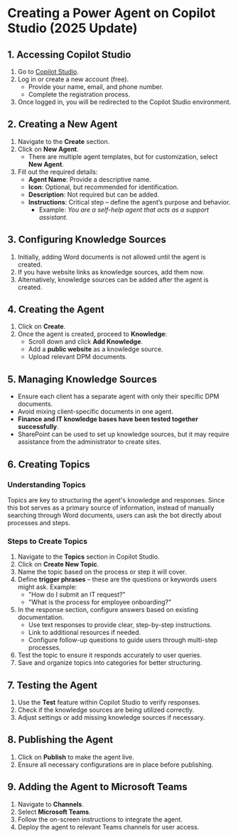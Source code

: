 # Creating a Power Agent on Copilot Studio (2025 Update)

## 1. Accessing Copilot Studio
1. Go to [Copilot Studio](https://copilotstudio.microsoft.com/).
2. Log in or create a new account (free).
   - Provide your name, email, and phone number.
   - Complete the registration process.
3. Once logged in, you will be redirected to the Copilot Studio environment.

## 2. Creating a New Agent
1. Navigate to the **Create** section.
2. Click on **New Agent**.
   - There are multiple agent templates, but for customization, select **New Agent**.
3. Fill out the required details:
   - **Agent Name**: Provide a descriptive name.
   - **Icon**: Optional, but recommended for identification.
   - **Description**: Not required but can be added.
   - **Instructions**: Critical step – define the agent’s purpose and behavior.
     - Example: *You are a self-help agent that acts as a support assistant.*

## 3. Configuring Knowledge Sources
1. Initially, adding Word documents is not allowed until the agent is created.
2. If you have website links as knowledge sources, add them now.
3. Alternatively, knowledge sources can be added after the agent is created.

## 4. Creating the Agent
1. Click on **Create**.
2. Once the agent is created, proceed to **Knowledge**:
   - Scroll down and click **Add Knowledge**.
   - Add a **public website** as a knowledge source.
   - Upload relevant DPM documents.

## 5. Managing Knowledge Sources
- Ensure each client has a separate agent with only their specific DPM documents.
- Avoid mixing client-specific documents in one agent.
- **Finance and IT knowledge bases have been tested together successfully**.
- SharePoint can be used to set up knowledge sources, but it may require assistance from the administrator to create sites.

## 6. Creating Topics
### Understanding Topics
Topics are key to structuring the agent's knowledge and responses. Since this bot serves as a primary source of information, instead of manually searching through Word documents, users can ask the bot directly about processes and steps.

### Steps to Create Topics
1. Navigate to the **Topics** section in Copilot Studio.
2. Click on **Create New Topic**.
3. Name the topic based on the process or step it will cover.
4. Define **trigger phrases** – these are the questions or keywords users might ask. Example:
   - "How do I submit an IT request?"
   - "What is the process for employee onboarding?"
5. In the response section, configure answers based on existing documentation.
   - Use text responses to provide clear, step-by-step instructions.
   - Link to additional resources if needed.
   - Configure follow-up questions to guide users through multi-step processes.
6. Test the topic to ensure it responds accurately to user queries.
7. Save and organize topics into categories for better structuring.

## 7. Testing the Agent
1. Use the **Test** feature within Copilot Studio to verify responses.
2. Check if the knowledge sources are being utilized correctly.
3. Adjust settings or add missing knowledge sources if necessary.

## 8. Publishing the Agent
1. Click on **Publish** to make the agent live.
2. Ensure all necessary configurations are in place before publishing.

## 9. Adding the Agent to Microsoft Teams
1. Navigate to **Channels**.
2. Select **Microsoft Teams**.
3. Follow the on-screen instructions to integrate the agent.
4. Deploy the agent to relevant Teams channels for user access.
